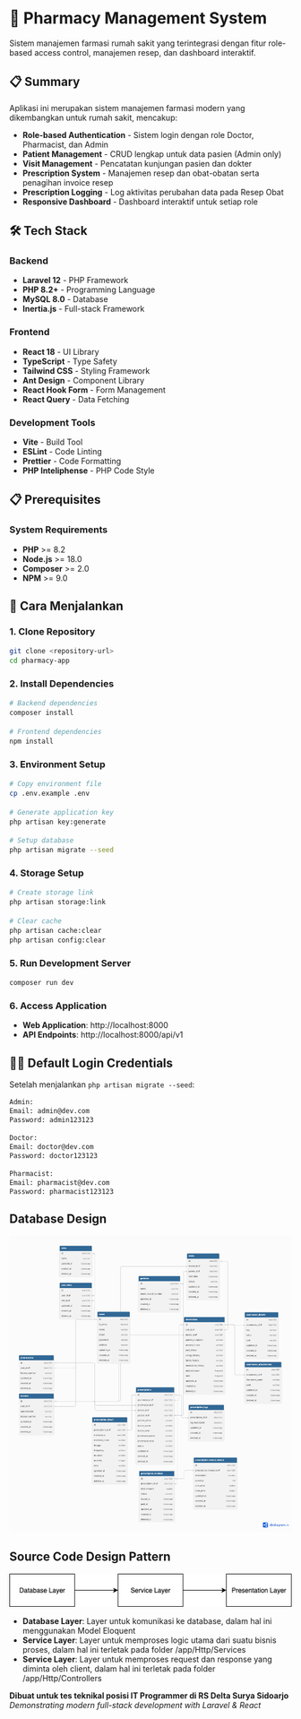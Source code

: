 # 🏥 Pharmacy Management System

Sistem manajemen farmasi rumah sakit yang terintegrasi dengan fitur role-based access control, manajemen resep, dan dashboard interaktif.

## 📋 Summary

Aplikasi ini merupakan sistem manajemen farmasi modern yang dikembangkan untuk rumah sakit, mencakup:

- **Role-based Authentication** - Sistem login dengan role Doctor, Pharmacist, dan Admin
- **Patient Management** - CRUD lengkap untuk data pasien (Admin only)
- **Visit Management** - Pencatatan kunjungan pasien dan dokter
- **Prescription System** - Manajemen resep dan obat-obatan serta penagihan invoice resep
- **Prescription Logging** - Log aktivitas perubahan data pada Resep Obat
- **Responsive Dashboard** - Dashboard interaktif untuk setiap role

## 🛠 Tech Stack

### Backend

- **Laravel 12** - PHP Framework
- **PHP 8.2+** - Programming Language
- **MySQL 8.0** - Database
- **Inertia.js** - Full-stack Framework

### Frontend

- **React 18** - UI Library
- **TypeScript** - Type Safety
- **Tailwind CSS** - Styling Framework
- **Ant Design** - Component Library
- **React Hook Form** - Form Management
- **React Query** - Data Fetching

### Development Tools

- **Vite** - Build Tool
- **ESLint** - Code Linting
- **Prettier** - Code Formatting
- **PHP Inteliphense** - PHP Code Style

## 📋 Prerequisites

### System Requirements

- **PHP** >= 8.2
- **Node.js** >= 18.0
- **Composer** >= 2.0
- **NPM** >= 9.0

## 🚀 Cara Menjalankan

### 1. Clone Repository

```bash
git clone <repository-url>
cd pharmacy-app
```

### 2. Install Dependencies

```bash
# Backend dependencies
composer install

# Frontend dependencies
npm install
```

### 3. Environment Setup

```bash
# Copy environment file
cp .env.example .env

# Generate application key
php artisan key:generate

# Setup database
php artisan migrate --seed
```

### 4. Storage Setup

```bash
# Create storage link
php artisan storage:link

# Clear cache
php artisan cache:clear
php artisan config:clear
```

### 5. Run Development Server

```bash
composer run dev
```

### 6. Access Application

- **Web Application**: http://localhost:8000
- **API Endpoints**: http://localhost:8000/api/v1

## 👨‍💻 Default Login Credentials

Setelah menjalankan `php artisan migrate --seed`:

```
Admin:
Email: admin@dev.com
Password: admin123123

Doctor:
Email: doctor@dev.com
Password: doctor123123

Pharmacist:
Email: pharmacist@dev.com
Password: pharmacist123123
```

## Database Design

![ERD Database](/PharmacyERD.png)

## Source Code Design Pattern

![Source Code Design Pattern](/DesignPattern.png)

- **Database Layer**: Layer untuk komunikasi ke database, dalam hal ini menggunakan Model Eloquent
- **Service Layer**: Layer untuk memproses logic utama dari suatu bisnis proses, dalam hal ini terletak pada folder /app/Http/Services
- **Service Layer**: Layer untuk memproses request dan response yang diminta oleh client, dalam hal ini terletak pada folder /app/Http/Controllers

**Dibuat untuk tes teknikal posisi IT Programmer di RS Delta Surya Sidoarjo**  
_Demonstrating modern full-stack development with Laravel & React_
